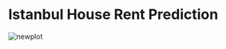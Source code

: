 # Istanbul House Rent Prediction
![newplot](https://user-images.githubusercontent.com/95041952/215736778-2ee10353-65f0-4395-933a-b3c50559b6f7.png)
